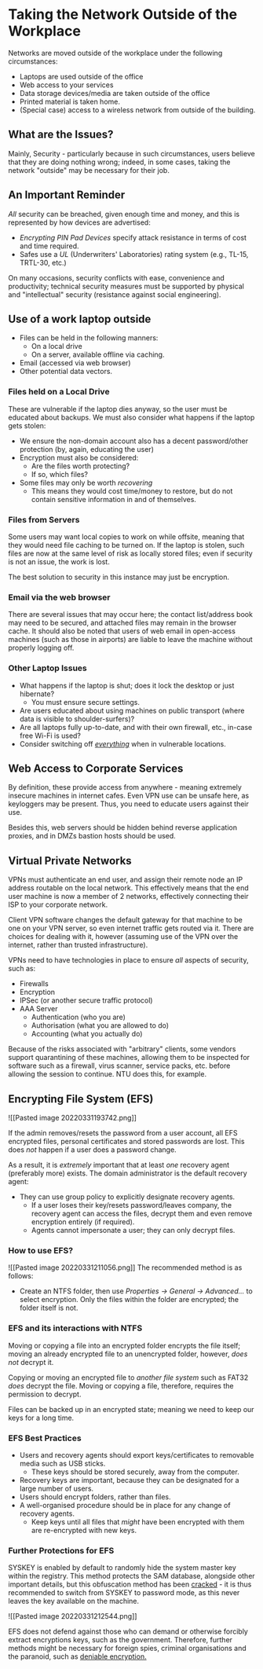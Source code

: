 # Taking the Network Outside of the Workplace
Networks are moved outside of the workplace under the following circumstances:
- Laptops are used outside of the office
- Web access to your services
- Data storage devices/media are taken outside of the office
- Printed material is taken home.
- (Special case) access to a wireless network from outside of the building.

## What are the Issues?
Mainly, Security - particularly because in such circumstances, users believe that they are doing nothing wrong; indeed, in some cases, taking the network "outside" may be necessary for their job.

## An Important Reminder
*All* security can be breached, given enough time and money, and this is represented by how devices are advertised:
- *Encrypting PIN Pad Devices* specify attack resistance in terms of cost and time required.
- Safes use a *UL* (Underwriters' Laboratories) rating system (e.g., TL-15, TRTL-30, etc.)

On many occasions, security conflicts with ease, convenience and productivity; technical security measures must be supported by physical and "intellectual" security (resistance against social engineering).

## Use of a work laptop outside
- Files can be held in the following manners:
	- On a local drive
	- On a server, available offline via caching.
- Email (accessed via web browser)
- Other potential data vectors.

### Files held on a Local Drive
These are vulnerable if the laptop dies anyway, so the user must be educated about backups. We must also consider what happens if the laptop gets stolen:
- We ensure the non-domain account also has a decent password/other protection (by, again, educating the user)
- Encryption must also be considered:
	- Are the files worth protecting?
	- If so, which files?
- Some files may only be worth *recovering*
	- This means they would cost time/money to restore, but do not contain sensitive information in and of themselves.

### Files from Servers
Some users may want local copies to work on while offsite, meaning that they would need file caching to be turned on. If the laptop is stolen, such files are now at the same level of risk as locally stored files; even if security is not an issue, the work is lost.

The best solution to security in this instance may just be encryption.

### Email via the web browser
There are several issues that may occur here; the contact list/address book may need to be secured, and attached files may remain in the browser cache. It should also be noted that users of web email in open-access machines (such as those in airports) are liable to leave the machine without properly logging off.

### Other Laptop Issues
- What happens if the laptop is shut; does it lock the desktop or just hibernate?
	- You must ensure secure settings.
- Are users educated about using machines on public transport (where data is visible to shoulder-surfers)?
- Are all laptops fully up-to-date, and with their own firewall, etc., in-case free Wi-Fi is used?
- Consider switching off [*everything*](http://www.theregister.co.uk/2007/08/01/defcon_survival_guide/) when in vulnerable locations.

## Web Access to Corporate Services
By definition, these provide access from anywhere - meaning extremely insecure machines in internet cafes. Even VPN use can be unsafe here, as keyloggers may be present. Thus, you need to educate users against their use.

Besides this, web servers should be hidden behind reverse application proxies, and in DMZs bastion hosts should be used.

## Virtual Private Networks
VPNs must authenticate an end user, and assign their remote node an IP address routable on the local network. This effectively means that the end user machine is now a member of 2 networks, effectively connecting their ISP to your corporate network.

Client VPN software changes the default gateway for that machine to be one on your VPN server, so even internet traffic gets routed via it. There are choices for dealing with it, however (assuming use of the VPN over the internet, rather than trusted infrastructure).
 
VPNs need to have technologies in place to ensure *all* aspects of security, such as:
- Firewalls
- Encryption
- IPSec (or another secure traffic protocol)
- AAA Server
	- Authentication (who you are)
	- Authorisation (what you are allowed to do)
	- Accounting (what you actually do)

Because of the risks associated with "arbitrary" clients, some vendors support quarantining of these machines, allowing them to be inspected for software such as a firewall, virus scanner, service packs, etc. before allowing the session to continue. NTU does this, for example.

## Encrypting File System (EFS)

![[Pasted image 20220331193742.png]]

If the admin removes/resets the password from a user account, all EFS encrypted files, personal certificates and stored passwords are lost. This does *not* happen if a user does a password change.

As a result, it is *extremely* important that at least *one* recovery agent (preferably more) exists. The domain administrator is the default recovery agent:
- They can use group policy to explicitly designate recovery agents.
	- If a user loses their key/resets password/leaves company, the recovery agent can access the files, decrypt them and even remove encryption entirely (if required).
	- Agents cannot impersonate a user; they can only decrypt files.

### How to use EFS?
![[Pasted image 20220331211056.png]]
The recommended method is as follows:
- Create an NTFS folder, then use *Properties -> General -> Advanced...* to select encryption. Only the files within the folder are encrypted; the folder itself is not.

### EFS and its interactions with NTFS
Moving or copying a file into an encrypted folder encrypts the file itself; moving an already encrypted file to an unencrypted folder, however, *does not* decrypt it.

Copying or moving an encrypted file to *another file system* such as FAT32 *does* decrypt the file.
Moving or copying a file, therefore, requires the permission to decrypt.

Files can be backed up in an encrypted state; meaning we need to keep our keys for a long time.

### EFS Best Practices
- Users and recovery agents should export keys/certificates to removable media such as USB sticks.
	- These keys should be stored securely, away from the computer.
- Recovery keys are important, because they can be designated for a large number of users.
- Users should encrypt folders, rather than files.
- A well-organised procedure should be in place for any change of recovery agents.
	- Keep keys until all files that *might* have been encrypted with them are re-encrypted with new keys.

### Further Protections for EFS
SYSKEY is enabled by default to randomly hide the system master key within the registry. This method protects the SAM database, alongside other important details, but this obfuscation method has been [cracked](http://www.irongeek.com/i.php?page=security/localsamcrack2) - it is thus recommended to switch from SYSKEY to password mode, as this never leaves the key available on the machine.

![[Pasted image 20220331212544.png]]

EFS does not defend against those who can demand or otherwise forcibly extract encryptions keys, such as the government. Therefore, further methods might be necessary for foreign spies, criminal organisations and the paranoid, such as [deniable encryption.](https://en.wikipedia.org/wiki/Deniable_encryption)